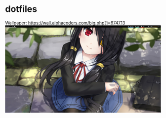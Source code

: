 # dotfiles


  Wallpaper: https://wall.alphacoders.com/big.php?i=674713
  ![Screenshot-0.png](https://github.com/JCZajeq/dotfiles/blob/main/screenshots/Screenshot-0.png)
